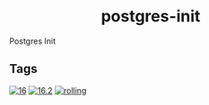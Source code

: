 <!---
NOTE: AUTO-GENERATED FILE
to edit this file, instead edit its template at: ./github/scripts/templates/container/README.md.j2
-->
<div align="center">

# postgres-init

</div>

Postgres Init

## Tags
[![16](https://img.shields.io/badge/16-blue?style=flat-square)](https://github.com/kflix-tv/containers/pkgs/container/postgres-init/186027881?tag=16)
 [![16.2](https://img.shields.io/badge/16.2-blue?style=flat-square)](https://github.com/kflix-tv/containers/pkgs/container/postgres-init/186027881?tag=16.2)
 [![rolling](https://img.shields.io/badge/rolling-green?style=flat-square)](https://github.com/kflix-tv/containers/pkgs/container/postgres-init/186027881?tag=rolling)